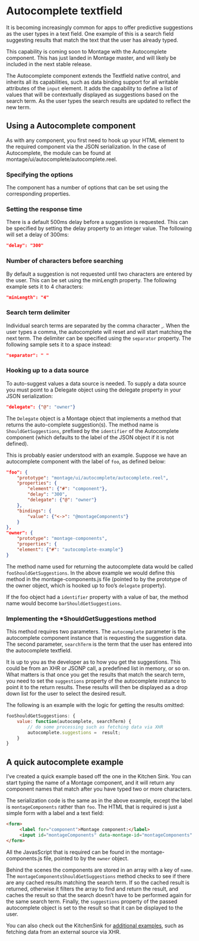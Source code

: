 # Autocomplete textfield
It is becoming increasingly common for apps to offer predictive suggestions as the user types in a text field. One example of this is a search field suggesting results that match the text that the user has already typed.

This capability is coming soon to Montage with the Autocomplete component. This has just landed in Montage master, and will likely be included in the next stable release.

The Autocomplete component extends the Textfield native control, and inherits all its capabilities, such as data binding support for all writable attributes of the `input` element. It adds the capability to define a list of values that will be contextually displayed as suggestions based on the search term. As the user types the search results are updated to reflect the new term.

## Using a Autocomplete component
As with any component, you first need to hook up your HTML element to the required component via the JSON serialization. In the case of Autocomplete, the module can be found at montage/ui/autocomplete/autocomplete.reel.

### Specifying the options
The component has a number of options that can be set using the corresponding properties.

### Setting the response time
There is a default 500ms delay before a suggestion is requested. This can be specified by setting the delay property to an integer value. The following will set a delay of 300ms:
```json
"delay": "300"
```

### Number of characters before searching
By default a suggestion is not requested until two characters are entered by the user. This can be set using the minLength property. The following example sets it to 4 characters:
```json
"minLength": "4"
```

### Search term delimiter
Individual search terms are separated by the comma character ,. When the user types a comma, the autocomplete will reset and will start matching the next term. The delimiter can be specified using the `separator` property. The following sample sets it to a space instead:
```json
"separator": " "
```

### Hooking up to a data source
To auto-suggest values a data source is needed. To supply a data source you must point to a Delegate object using the delegate property in your JSON serialization:
```json
"delegate": {"@": "owner"}
```

The `Delegate` object is a Montage object that implements a method that returns the auto-complete suggestion(s). The method name is `ShouldGetSuggestions`, prefixed by the `identifier` of the Autocomplete component (which defaults to the label of the JSON object if it is not defined).

This is probably easier understood with an example. Suppose we have an autocomplete component with the label of `foo`, as defined below:
```json
"foo": {
    "prototype": "montage/ui/autocomplete/autocomplete.reel",
    "properties": {
        "element": {"#": "component"},
        "delay": "300",
        "delegate": {"@": "owner"}
    },
    "bindings": {
        "value": {"<->": "@montageComponents"}
    }
},
"owner": {
    "prototype": "montage-components",
    "properties": {
    "element": {"#": "autocomplete-example"}
}
```

The method name used for returning the autocomplete data would be called `fooShouldGetSuggestions`. In the above example we would define this method in the montage-components.js file (pointed to by the prototype of the owner object, which is hooked up to foo’s `delegate` property).

If the foo object had a `identifier` property with a value of bar, the method name would become `barShouldGetSuggestions`.

### Implementing the *ShouldGetSuggestions method
This method requires two parameters. The `autocomplete` parameter is the autocomplete component instance that is requesting the suggestion data. The second parameter, `searchTerm` is the term that the user has entered into the autocomplete textfield.

It is up to you as the developer as to how you get the suggestions. This could be from an XHR or JSONP call, a predefined list in memory, or so on. What matters is that once you get the results that match the search term, you need to set the `suggestions` property of the autocomplete instance to point it to the return results. These results will then be displayed as a drop down list for the user to select the desired result.

The following is an example with the logic for getting the results omitted:
```js
fooShouldGetSuggestions: {
    value: function(autocomplete, searchTerm) {
        // do some processing such as fetching data via XHR
        autocomplete.suggestions =  result;
    }
}
```

## A quick autocomplete example
I’ve created a quick example based off the one in the Kitchen Sink. You can start typing the name of a Montage component, and it will return any component names that match after you have typed two or more characters.

The serialization code is the same as in the above example, except the label is `montageComponents` rather than `foo`. The HTML that is required is just a simple form with a label and a text field:
```html
<form>
     <label for="component">Montage component:</label>
     <input id="montageComponents" data-montage-id="montageComponents" type="text" placeholder="Component name" />
</form>
```

All the JavasScript that is required can be found in the montage-components.js file, pointed to by the `owner` object.

Behind the scenes the components are stored in an array with a key of `name`. The `montageComponentsShouldGetSuggestions` method checks to see if there are any cached results matching the search term. If so the cached result is returned, otherwise it filters the array to find and return the result, and caches the result so that the search doesn’t have to be performed again for the same search term. Finally, the `suggestions` property of the passed autocomplete object is set to the result so that it can be displayed to the user.

You can also check out the KitchenSink for [additional examples](http://montagejs.github.com/montage/samples/sink/#autocomplete), such as fetching data from an external source via XHR.
